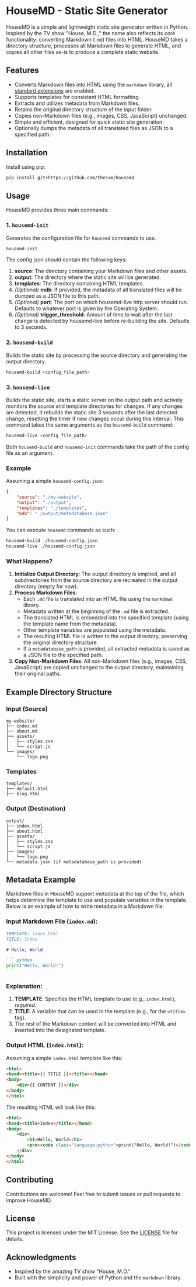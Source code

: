 # HouseMD - Static Site Generator

HouseMD is a simple and lightweight static site generator written in Python. Inspired by the TV show "House, M.D.," the name also reflects its core functionality: converting Markdown (`.md`) files into HTML. HouseMD takes a directory structure, processes all Markdown files to generate HTML, and copies all other files as-is to produce a complete static website.

## Features

- Converts Markdown files into HTML using the `markdown` library, all [standard extensions](https://python-markdown.github.io/extensions/) are enabled.
- Supports templates for consistent HTML formatting.
- Extracts and utilizes metadata from Markdown files.
- Retains the original directory structure of the input folder.
- Copies non-Markdown files (e.g., images, CSS, JavaScript) unchanged.
- Simple and efficient, designed for quick static site generation.
- Optionally dumps the metadata of all translated files as JSON to a specified path.

## Installation

Install using pip:

```bash
pip install git+https://github.com/thesxm/housemd
```

## Usage

HouseMD provides three main commands:

### 1. `housemd-init`
Generates the configuration file for `housemd` commands to use.

```bash
housemd-init
```

The config json should contain the following keys:
1. **source**: The directory containing your Markdown files and other assets.
2. **output**: The directory where the static site will be generated.
3. **templates**: The directory containing HTML templates.
4. *(Optional)* **mdb**: If provided, the metadata of all translated files will be dumped as a JSON file to this path.
5. *(Optional)* **port**: The port on which housemd-live http server should run. Defaults to whatever port is given by the Operating System.
6. *(Optional)* **trigger_threshold**: Amount of time to wait after the last change is detected by housemd-live before re-building the site. Defaults to 3 seconds.

### 2. `housemd-build`
Builds the static site by processing the source directory and generating the output directory.

```bash
housemd-build <config_file_path>
```

### 3. `housemd-live`
Builds the static site, starts a static server on the output path and actively monitors the source and template directories for changes. If any changes are detected, it rebuilds the static site 3 seconds after the last detected change, resetting the timer if new changes occur during this interval. This command takes the same arguments as the `housemd-build` command:

```bash
housemd-live <config_file_path>
```

Both `housemd-build` and `housemd-init` commands take the path of the config file as an argument.

### Example
Assuming a simple `housemd-config.json`:
```json
{
    "source": "./my-website",
    "output": "./output",
    "templates": "./templates",
    "mdb": "./output/metadatabase.json"
}
```

You can execute `housemd` commands as such:
```bash
housemd-build ./housemd-config.json
housemd-live ./housemd-config.json
```

### What Happens?

1. **Initialize Output Directory**: The output directory is emptied, and all subdirectories from the source directory are recreated in the output directory (empty for now).
2. **Process Markdown Files**:
   - Each `.md` file is translated into an HTML file using the `markdown` library.
   - Metadata written at the beginning of the `.md` file is extracted.
   - The translated HTML is embedded into the specified template (using the template name from the metadata).
   - Other template variables are populated using the metadata.
   - The resulting HTML file is written to the output directory, preserving the original directory structure.
   - If a `metadatabase_path` is provided, all extracted metadata is saved as a JSON file to the specified path.
3. **Copy Non-Markdown Files**: All non-Markdown files (e.g., images, CSS, JavaScript) are copied unchanged to the output directory, maintaining their original paths.

## Example Directory Structure

### Input (Source)
```
my-website/
├── index.md
├── about.md
├── assets/
│   ├── styles.css
│   └── script.js
└── images/
    └── logo.png
```

### Templates
```
templates/
├── default.html
├── blog.html
```

### Output (Destination)
```
output/
├── index.html
├── about.html
├── assets/
│   ├── styles.css
│   └── script.js
├── images/
│   └── logo.png
└── metadata.json (if metadatabase_path is provided)
```

## Metadata Example

Markdown files in HouseMD support metadata at the top of the file, which helps determine the template to use and populate variables in the template. Below is an example of how to write metadata in a Markdown file:

### Input Markdown File (`index.md`):
````markdown
TEMPLATE: index.html
TITLE: Index

# Hello, World

``` python
print("Hello, World!")
```
````

### Explanation:
1. **TEMPLATE**: Specifies the HTML template to use (e.g., `index.html`), *required*.
2. **TITLE**: A variable that can be used in the template (e.g., for the `<title>` tag).
3. The rest of the Markdown content will be converted into HTML and inserted into the designated template.

### Output HTML (`index.html`):
Assuming a simple `index.html` template like this:
```html
<html>
<head><title>{{ TITLE }}</title></head>
<body>
    <div>{{ CONTENT }}</div>
</body>
</html>
```
The resulting HTML will look like this:
```html
<html>
<head><title>Index</title></head>
<body>
    <div>
        <h1>Hello, World</h1>
        <pre><code class="language-python">print("Hello, World!")</code></pre>
    </div>
</body>
</html>
```

## Contributing

Contributions are welcome! Feel free to submit issues or pull requests to improve HouseMD.

## License

This project is licensed under the MIT License. See the [LICENSE](LICENSE) file for details.

## Acknowledgments

- Inspired by the amazing TV show "House, M.D."
- Built with the simplicity and power of Python and the `markdown` library.

